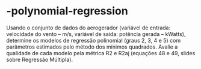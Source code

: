 # -polynomial-regression
Usando o conjunto de dados do aerogerador (variável de entrada: velocidade do vento – m/s, variável de saída: potência gerada – kWatts), determine os modelos de regressão polinomial (graus 2, 3, 4 e 5) com parâmetros estimados pelo método dos mínimos quadrados. Avalie a qualidade de cada modelo pela métrica R2 e R2aj (equações 48 e 49, slides sobre Regressão Múltipla).
